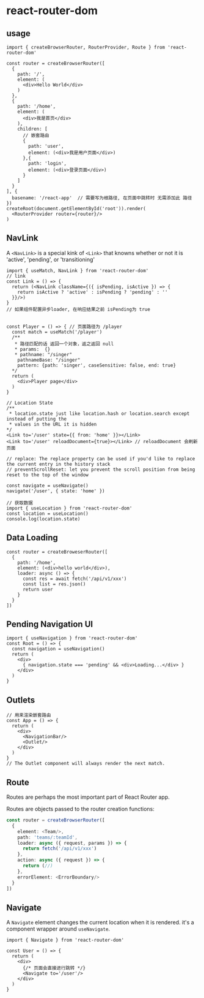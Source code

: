 # react-router-dom

## usage

```tsx
import { createBrowserRouter, RouterProvider, Route } from 'react-router-dom'

const router = createBrowserRouter([
  {
    path: '/',
    element: (
      <div>Hello World</div>
    )
  },
  {
    path: '/home',
    element: (
      <div>我是首页</div>
    ),
    children: [
      // 嵌套路由
      {
        path: 'user',
        element: (<div>我是用户页面</div>)
      },{
        path: 'login',
        element: (<div>登录页面</div>)
      }
    ]
  }
], {
  basename: '/react-app'  // 需要写为根路径, 在页面中跳转时 无需添加此 路径
})
createRoot(document.getElementById('root')).render(
  <RouterProvider router={router}/>
)
```

## NavLink

  A `<NavLink>` is a special kink of `<Link>` that knowns whether or not it is 'active', 'pending', or
  'transitioning'

```tsx
import { useMatch, NavLink } from 'react-router-dom'
// link
const Link = () => {
  return (<NavLink className={({ isPending, isActive }) => {
    return isActive ? 'active' : isPending ? 'pending' : ''
  }}/>)
}
// 如果组件配置异步loader, 在响应结果之前 isPending为 true


const Player = () => { // 页面路径为 /player
  const match = useMatch('/player')
  /**
   * 路径匹配的话 返回一个对象，返之返回 null
   * params:  {}
   * pathname: "/singer"
    pathnameBase: "/singer"
    pattern: {path: 'singer', caseSensitive: false, end: true}
  */
  return (
    <div>Player page</div>
  )
}

// Location State
/**
 * location.state just like location.hash or location.search except instead of putting the 
 * values in the URL it is hidden
*/
<Link to='/user' state={{ from: 'home' }}></Link>
<Link to='/user' reloadDocument={true}></Link> // reloadDocument 会刷新页面

// replace: The replace property can be used if you'd like to replace the current entry in the history stack
// preventScrollReset: let you prevent the scroll position from being reset to the top of the window

const navigate = useNavigate()
navigate('/user', { state: 'home' })

// 获取数据
import { useLocation } from 'react-router-dom'
const location = useLocation()
console.log(location.state)
```
## Data Loading

```tsx
const router = createBroweserRouter([
  {
    path: '/home',
    element: (<div>hello world</div>),
    loader: async () => {
      const res = await fetch('/api/v1/xxx')
      const list = res.json()
      return user
    }
  }
])
```

## Pending Navigation UI

```tsx
import { useNavigation } from 'react-router-dom'
const Root = () => {
  const navigation = useNavigation()
  return (
    <div>
      { navigation.state === 'pending' && <div>Loading...</div> }
    </div>
  )
}
```

## Outlets

```tsx
// 用来渲染嵌套路由
const App = () => {
  return (
    <div>
      <NavigationBar/>
      <Outlet/>
    </div>
  )
}
// The Outlet component will always render the next match.
```

## Route

  Routes are perhaps the most important part of React Router app.

  Routes are objects passed to the router creation functions:

```ts
const router = createBrowserRouter([
  {
    element: <Team/>,
    path: 'teams/:teamId',
    loader: async ({ request, params }) => {
      return fetch('/api/v1/xxx')
    },
    action: async ({ request }) => {
      return (//)
    },
    errorElement: <ErrorBoundary/>
  }
])
```

## Navigate

  A `Navigate` element changes the current location when it is rendered.
  it's a component wrapper around `useNavigate`.

```tsx
import { Navigate } from 'react-router-dom'

const User = () => {
  return (
    <div>
      {/* 页面会直接进行跳转 */}
      <Navigate to='/user'/>
    </div>
  )
}
```